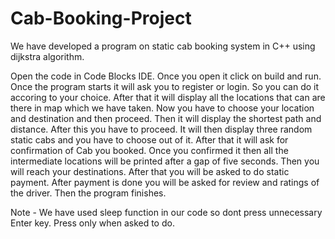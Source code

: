 # Cab-Booking-Project
We have developed a program on static cab booking system in C++ using dijkstra algorithm.

Open the code in Code Blocks IDE. Once you open it click on build and run.
Once the program starts it will ask you to register or login. So you can do it accoring to your choice.
After that it will display all the locations that can are there in map which we have taken.
Now you have to choose your location and destination and then proceed.
Then it will display the shortest path and distance. After this you have to proceed.
It will then display three random static cabs and you have to choose out of it.
After that it will ask for confirmation of Cab you booked.
Once you confirmed it then all the intermediate locations will be printed after a gap of five seconds.
Then you will reach your destinations.
After that you will be asked to do static payment.
After payment is done you will be asked for review and ratings of the driver.
Then the program finishes.


Note - We have used sleep function in our code so dont press unnecessary Enter key. Press only when asked to do.
